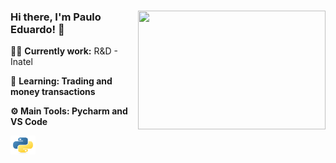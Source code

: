 <div>
  <p> <img src="https://user-images.githubusercontent.com/68037168/129746731-4cd8b53c-c2e7-4507-bc66-896c2ac8947a.gif" width="300" height="190" align="right">
  <h3> Hi there, I'm Paulo Eduardo! 🤖 </h3>
  <p> 👨‍💻 <b>Currently work:</b> R&D - Inatel </p>
  <p> 💱 <b>Learning:<b/> Trading and money transactions </p>
  <p> ⚙ <b>Main Tools:</b> Pycharm and VS Code </p>
  <img align="center" alt="Rafa-Python" height="30" width="40" src="https://raw.githubusercontent.com/devicons/devicon/master/icons/python/python-original.svg">
</p>
  
</div> 
 
